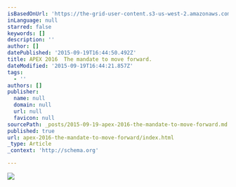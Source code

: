 ```yaml
---
isBasedOnUrl: 'https://the-grid-user-content.s3-us-west-2.amazonaws.com/43bdbd62-588c-4ae2-b903-05b340f47a56.jpg'
inLanguage: null
starred: false
keywords: []
description: ''
author: []
datePublished: '2015-09-19T16:44:50.492Z'
title: APEX 2016  The mandate to move forward.
dateModified: '2015-09-19T16:44:21.857Z'
tags:
  - ''
authors: []
publisher:
  name: null
  domain: null
  url: null
  favicon: null
sourcePath: _posts/2015-09-19-apex-2016-the-mandate-to-move-forward.md
published: true
url: apex-2016-the-mandate-to-move-forward/index.html
_type: Article
_context: 'http://schema.org'

---
```

![](https://the-grid-user-content.s3-us-west-2.amazonaws.com/43bdbd62-588c-4ae2-b903-05b340f47a56.jpg)